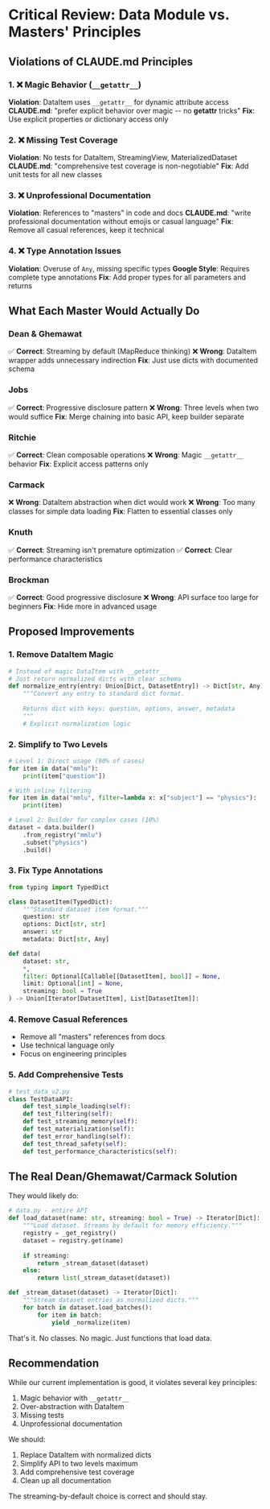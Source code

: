 # Critical Review: Data Module vs. Masters' Principles

## Violations of CLAUDE.md Principles

### 1. ❌ Magic Behavior (`__getattr__`)
**Violation**: DataItem uses `__getattr__` for dynamic attribute access
**CLAUDE.md**: "prefer explicit behavior over magic -- no __getattr__ tricks"
**Fix**: Use explicit properties or dictionary access only

### 2. ❌ Missing Test Coverage  
**Violation**: No tests for DataItem, StreamingView, MaterializedDataset
**CLAUDE.md**: "comprehensive test coverage is non-negotiable"
**Fix**: Add unit tests for all new classes

### 3. ❌ Unprofessional Documentation
**Violation**: References to "masters" in code and docs
**CLAUDE.md**: "write professional documentation without emojis or casual language"
**Fix**: Remove all casual references, keep it technical

### 4. ❌ Type Annotation Issues
**Violation**: Overuse of `Any`, missing specific types
**Google Style**: Requires complete type annotations
**Fix**: Add proper types for all parameters and returns

## What Each Master Would Actually Do

### Dean & Ghemawat
✅ **Correct**: Streaming by default (MapReduce thinking)
❌ **Wrong**: DataItem wrapper adds unnecessary indirection
**Fix**: Just use dicts with documented schema

### Jobs  
✅ **Correct**: Progressive disclosure pattern
❌ **Wrong**: Three levels when two would suffice
**Fix**: Merge chaining into basic API, keep builder separate

### Ritchie
✅ **Correct**: Clean composable operations
❌ **Wrong**: Magic `__getattr__` behavior
**Fix**: Explicit access patterns only

### Carmack
❌ **Wrong**: DataItem abstraction when dict would work
❌ **Wrong**: Too many classes for simple data loading
**Fix**: Flatten to essential classes only

### Knuth
✅ **Correct**: Streaming isn't premature optimization
✅ **Correct**: Clear performance characteristics

### Brockman
✅ **Correct**: Good progressive disclosure
❌ **Wrong**: API surface too large for beginners
**Fix**: Hide more in advanced usage

## Proposed Improvements

### 1. Remove DataItem Magic
```python
# Instead of magic DataItem with __getattr__
# Just return normalized dicts with clear schema
def normalize_entry(entry: Union[Dict, DatasetEntry]) -> Dict[str, Any]:
    """Convert any entry to standard dict format.
    
    Returns dict with keys: question, options, answer, metadata
    """
    # Explicit normalization logic
```

### 2. Simplify to Two Levels
```python
# Level 1: Direct usage (90% of cases)
for item in data("mmlu"):
    print(item["question"])

# With inline filtering
for item in data("mmlu", filter=lambda x: x["subject"] == "physics"):
    print(item)

# Level 2: Builder for complex cases (10%)
dataset = data.builder()
    .from_registry("mmlu")
    .subset("physics") 
    .build()
```

### 3. Fix Type Annotations
```python
from typing import TypedDict

class DatasetItem(TypedDict):
    """Standard dataset item format."""
    question: str
    options: Dict[str, str]
    answer: str
    metadata: Dict[str, Any]

def data(
    dataset: str,
    *,
    filter: Optional[Callable[[DatasetItem], bool]] = None,
    limit: Optional[int] = None,
    streaming: bool = True
) -> Union[Iterator[DatasetItem], List[DatasetItem]]:
```

### 4. Remove Casual References
- Remove all "masters" references from docs
- Use technical language only
- Focus on engineering principles

### 5. Add Comprehensive Tests
```python
# test_data_v2.py
class TestDataAPI:
    def test_simple_loading(self):
    def test_filtering(self):
    def test_streaming_memory(self):
    def test_materialization(self):
    def test_error_handling(self):
    def test_thread_safety(self):
    def test_performance_characteristics(self):
```

## The Real Dean/Ghemawat/Carmack Solution

They would likely do:

```python
# data.py - entire API
def load_dataset(name: str, streaming: bool = True) -> Iterator[Dict]:
    """Load dataset. Streams by default for memory efficiency."""
    registry = _get_registry()
    dataset = registry.get(name)
    
    if streaming:
        return _stream_dataset(dataset)
    else:
        return list(_stream_dataset(dataset))

def _stream_dataset(dataset) -> Iterator[Dict]:
    """Stream dataset entries as normalized dicts."""
    for batch in dataset.load_batches():
        for item in batch:
            yield _normalize(item)
```

That's it. No classes. No magic. Just functions that load data.

## Recommendation

While our current implementation is good, it violates several key principles:
1. Magic behavior with `__getattr__`
2. Over-abstraction with DataItem
3. Missing tests
4. Unprofessional documentation

We should:
1. Replace DataItem with normalized dicts
2. Simplify API to two levels maximum
3. Add comprehensive test coverage
4. Clean up all documentation

The streaming-by-default choice is correct and should stay.